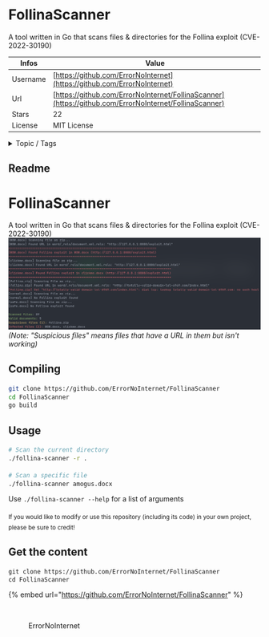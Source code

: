 # FollinaScanner

A tool written in Go that scans files & directories for the Follina exploit (CVE-2022-30190)

| Infos    | Value                                                              |
| -------- | -------------------------------------------------------------------|
| Username | [https://github.com/ErrorNoInternet](https://github.com/ErrorNoInternet) |
| Url      | [https://github.com/ErrorNoInternet/FollinaScanner](https://github.com/ErrorNoInternet/FollinaScanner)                                               |
| Stars    | 22                                                          |
| License  | MIT License                                                        |

<details>

<summary>Topic / Tags</summary>

* antivirus* cve-2022-30190* follina* golang* scanner* vulnerability-scanners

</details>

## Readme

# FollinaScanner
A tool written in Go that scans files & directories for the Follina exploit (CVE-2022-30190)
![Screenshot](https://raw.githubusercontent.com/ErrorNoInternet/FollinaScanner/main/screenshots/screenshot0.png)
*(Note: "Suspicious files" means files that have a URL in them but isn't working)*

## Compiling
```sh
git clone https://github.com/ErrorNoInternet/FollinaScanner
cd FollinaScanner
go build
```

## Usage
```sh
# Scan the current directory
./follina-scanner -r .

# Scan a specific file
./follina-scanner amogus.docx
```
Use `./follina-scanner --help` for a list of arguments

<sub>If you would like to modify or use this repository (including its code) in your own project, please be sure to credit!</sub>



## Get the content

```
git clone https://github.com/ErrorNoInternet/FollinaScanner
cd FollinaScanner
```

{% embed url="https://github.com/ErrorNoInternet/FollinaScanner" %}

<figure><img src="https://avatars.githubusercontent.com/u/61157623?v=4" alt=""><figcaption><p>ErrorNoInternet</p></figcaption></figure>
